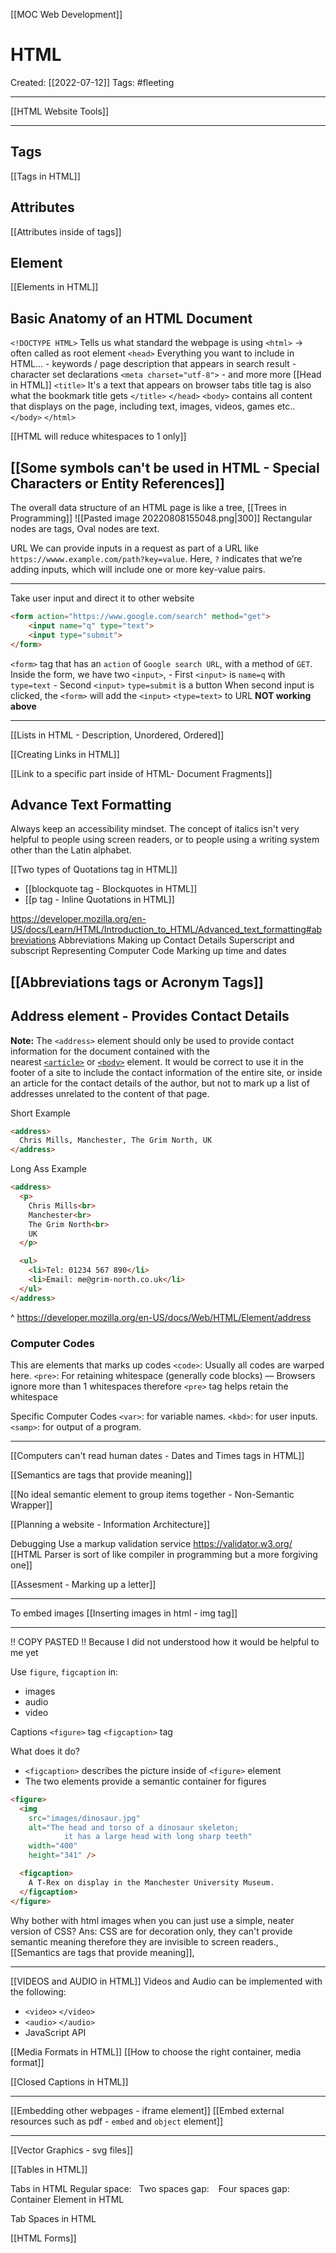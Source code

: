 [[MOC Web Development]]

# HTML
Created:  [[2022-07-12]]
Tags: #fleeting 

---
[[HTML Website Tools]]

---
## Tags
[[Tags in HTML]]


## Attributes 
[[Attributes inside of tags]]


## Element
[[Elements in HTML]]


## Basic Anatomy of an HTML Document
`<!DOCTYPE HTML>` Tells us what standard the webpage is using
`<html>`  -> often called as root element
    `<head>`
        Everything you want to include in HTML...
        - keywords / page description that appears in search result
        - character set declarations  `<meta charset="utf-8">`
        - and more more [[Head in HTML]]
            `<title>`
                It's a text that appears on browser tabs
                title tag is also what the bookmark title gets
            `</title>`
    `</head>`
    `<body>`
        contains all content that displays on the page, 
        including text, images, videos, games etc..
    `</body>`
`</html>`



[[HTML will reduce whitespaces to 1 only]]


## [[Some symbols can't be used in HTML - Special Characters or Entity References]]




The overall data structure of an HTML page is 
like a tree, [[Trees in Programming]]
![[Pasted image 20220808155048.png|300]]
Rectangular nodes are tags, 
Oval nodes are text.



URL
We can provide inputs in a request as part of a URL like 
`https://wwww.example.com/path?key=value`. 
Here, `?` indicates that we’re adding inputs, which will include one or more key-value pairs.

---
Take user input and direct it to other website
```HTML
<form action="https://www.google.com/search" method="get">
    <input name="q" type="text">
    <input type="submit">
</form>
```
`<form>` tag that has an `action` of `Google search URL`, with a method of `GET`.
    Inside the form, we have two `<input>`, 
        - First `<input>` is `name=q`  with `type=text` 
        - Second `<input>` `type=submit` is a button
        When second input is clicked, the `<form>` will add the `<input>` `<type=text>` to URL
**NOT working above**

---


[[Lists in HTML - Description, Unordered, Ordered]]


[[Creating Links in HTML]]



[[Link to a specific part inside of HTML- Document Fragments]]


## Advance Text Formatting
Always keep an accessibility mindset. The concept of italics isn't very helpful to people using screen readers, or to people using a writing system other than the Latin alphabet.


[[Two types of Quotations tag in HTML]]
- [[blockquote tag - Blockquotes in HTML]]
- [[p tag - Inline Quotations in HTML]]



https://developer.mozilla.org/en-US/docs/Learn/HTML/Introduction_to_HTML/Advanced_text_formatting#abbreviations
Abbreviations
Making up Contact Details
Superscript and subscript
Representing Computer Code
Marking up time and dates

## [[Abbreviations tags or Acronym Tags]]

## Address element - Provides Contact Details
**Note:** The `<address>` element should only be used to provide contact information for the document contained with the nearest [`<article>`](https://developer.mozilla.org/en-US/docs/Web/HTML/Element/article) or [`<body>`](https://developer.mozilla.org/en-US/docs/Web/HTML/Element/body) element. 
It would be correct to use it in the footer of a site to include the contact information of the entire site, or inside an article for the contact details of the author, but not to mark up a list of addresses unrelated to the content of that page.


Short Example
```HTML
<address>
  Chris Mills, Manchester, The Grim North, UK
</address>
```


Long Ass Example
```HTML
<address>
  <p>
    Chris Mills<br>
    Manchester<br>
    The Grim North<br>
    UK
  </p>

  <ul>
    <li>Tel: 01234 567 890</li>
    <li>Email: me@grim-north.co.uk</li>
  </ul>
</address>
```

^ https://developer.mozilla.org/en-US/docs/Web/HTML/Element/address


### Computer Codes
This are elements that marks up codes 
`<code>`: Usually all codes are warped here.
`<pre>`: For retaining whitespace (generally code blocks) — 
Browsers ignore more than 1 whitespaces therefore `<pre>` tag helps retain the whitespace


Specific Computer Codes
`<var>`: for variable names.
`<kbd>`: for user inputs. 
`<samp>`: for output of a program.

---
[[Computers can't read human dates - Dates and Times tags in HTML]]



[[Semantics are tags that provide meaning]]

[[No ideal semantic element to group items together - Non-Semantic Wrapper]]

[[Planning a website - Information Architecture]]


Debugging
Use a markup validation service https://validator.w3.org/
[[HTML Parser is sort of like compiler in programming but a more forgiving one]]




[[Assesment - Marking up a letter]]

---
To embed images
[[Inserting images in html - img tag]]

----
!! COPY PASTED !!
Because I did not understood how it would be helpful to me yet

Use `figure`, `figcaption` in:
- images
- audio
- video

Captions 
`<figure>` tag
`<figcaption>` tag

What does it do?
- `<figcaption>` describes the picture inside of `<figure>` element
- The two elements provide a semantic container for figures
```HTMl
<figure>
  <img
    src="images/dinosaur.jpg"
    alt="The head and torso of a dinosaur skeleton;
            it has a large head with long sharp teeth"
    width="400"
    height="341" />

  <figcaption>
    A T-Rex on display in the Manchester University Museum.
  </figcaption>
</figure>
```

Why bother with html images when you can just use a simple, neater version of CSS?
Ans: CSS are for decoration only, they can't provide semantic meaning therefore they are invisible to screen readers., [[Semantics are tags that provide meaning]], 


---
[[VIDEOS and AUDIO in HTML]]
Videos and Audio can be implemented with the following:
- `<video>`  `</video>`
- `<audio>`  `</audio>`
- JavaScript API


[[Media Formats in HTML]]
[[How to choose the right container, media format]] 


[[Closed Captions in HTML]]


---
[[Embedding other webpages - iframe element]]
[[Embed external resources such as pdf - `embed` and `object` element]]


---
[[Vector Graphics - svg files]]



[[Tables in HTML]]


Tabs in HTML
Regular space: &nbsp;
Two spaces gap: &ensp;
Four spaces gap: &emsp;Container Element in HTML

Tab Spaces in HTML

[[HTML Forms]]


